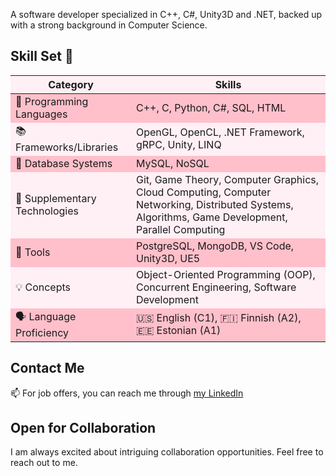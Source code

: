 A software developer specialized in C++, C#, Unity3D and .NET, backed up with a strong background in Computer Science.

## Skill Set 🧰

<table>
  <thead>
    <tr bgcolor="#FFF0F5">
      <th>Category</th>
      <th>Skills</th>
    </tr>
  </thead>
  <tbody>
    <tr bgcolor="#FFC0CB">
      <td>🚀 Programming Languages</td>
      <td>C++, C, Python, C#, SQL, HTML</td>
    </tr>
    <tr bgcolor="#FFF0F5">
      <td>📚 Frameworks/Libraries</td>
      <td>OpenGL, OpenCL, .NET Framework, gRPC, Unity, LINQ</td>
    </tr>
    <tr bgcolor="#FFC0CB">
      <td>💾 Database Systems</td>
      <td>MySQL, NoSQL</td>
    </tr>
    <tr bgcolor="#FFF0F5">
      <td>🧩 Supplementary Technologies</td>
      <td>Git, Game Theory, Computer Graphics, Cloud Computing, Computer Networking, Distributed Systems, Algorithms, Game Development, Parallel Computing</td>
    </tr>
    <tr bgcolor="#FFC0CB">
      <td>🔧 Tools</td>
      <td>PostgreSQL, MongoDB, VS Code, Unity3D, UE5</td>
    </tr>
    <tr bgcolor="#FFF0F5">
      <td>💡 Concepts</td>
      <td>Object-Oriented Programming (OOP), Concurrent Engineering, Software Development</td>
    </tr>
    <tr bgcolor="#FFC0CB">
      <td>🗣️ Language Proficiency</td>
      <td> 🇺🇸 English (C1), 🇫🇮 Finnish (A2), 🇪🇪 Estonian (A1)</td>
    </tr>
  </tbody>
</table>


## Contact Me
📫 For job offers, you can reach me through [my LinkedIn](https://www.linkedin.com/in/aliciagamedev/)

## Open for Collaboration 
I am always excited about intriguing collaboration opportunities. Feel free to reach out to me.
